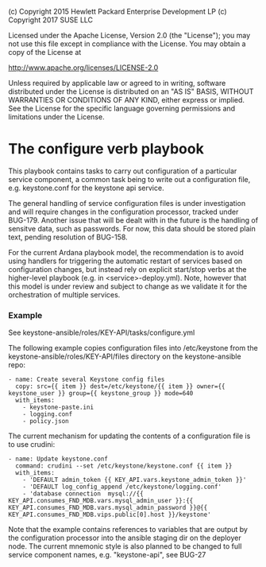 
(c) Copyright 2015 Hewlett Packard Enterprise Development LP
(c) Copyright 2017 SUSE LLC

Licensed under the Apache License, Version 2.0 (the "License"); you may
not use this file except in compliance with the License. You may obtain
a copy of the License at

http://www.apache.org/licenses/LICENSE-2.0

Unless required by applicable law or agreed to in writing, software
distributed under the License is distributed on an "AS IS" BASIS, WITHOUT
WARRANTIES OR CONDITIONS OF ANY KIND, either express or implied. See the
License for the specific language governing permissions and limitations
under the License.


# The configure verb playbook

This playbook contains tasks to carry out configuration of a particular
service component, a common task being to write out a configuration file, e.g.
keystone.conf for the keystone api service.

The general handling of service configuration files is under investigation
and will require changes in the configuration processor, tracked under BUG-179.
Another issue that will be dealt with in the future is the handling of
sensitve data, such as passwords. For now, this data should be stored plain
text, pending resolution of BUG-158.

For the current Ardana playbook model, the recommendation is to avoid using
handlers for triggering the automatic restart of services based on
configuration changes, but instead rely on explicit start/stop verbs at
the higher-level playbook (e.g. in &lt;service&gt;-deploy.yml). Note, however
that this model is under review and subject to change as we validate it
for the orchestration of multiple services.

### Example

See keystone-ansible/roles/KEY-API/tasks/configure.yml

The following example copies configuration files into /etc/keystone
from the keystone-ansible/roles/KEY-API/files directory on the
keystone-ansible repo:

```
- name: Create several Keystone config files
  copy: src={{ item }} dest=/etc/keystone/{{ item }} owner={{ keystone_user }} group={{ keystone_group }} mode=640
  with_items:
    - keystone-paste.ini
    - logging.conf
    - policy.json
```

The current mechanism for updating the contents of a configuration file is to use crudini:

```
- name: Update keystone.conf
  command: crudini --set /etc/keystone/keystone.conf {{ item }}
  with_items:
    - 'DEFAULT admin_token {{ KEY_API.vars.keystone_admin_token }}'
    - 'DEFAULT log_config_append /etc/keystone/logging.conf'
    - 'database connection  mysql://{{ KEY_API.consumes_FND_MDB.vars.mysql_admin_user }}:{{ KEY_API.consumes_FND_MDB.vars.mysql_admin_password }}@{{ KEY_API.consumes_FND_MDB.vips.public[0].host }}/keystone'
```

Note that the example contains references to variables that are output by
the configuration processor into the ansible staging dir on the deployer
node. The current mnemonic style is also planned to be changed to full
service component names, e.g. "keystone-api", see BUG-27
